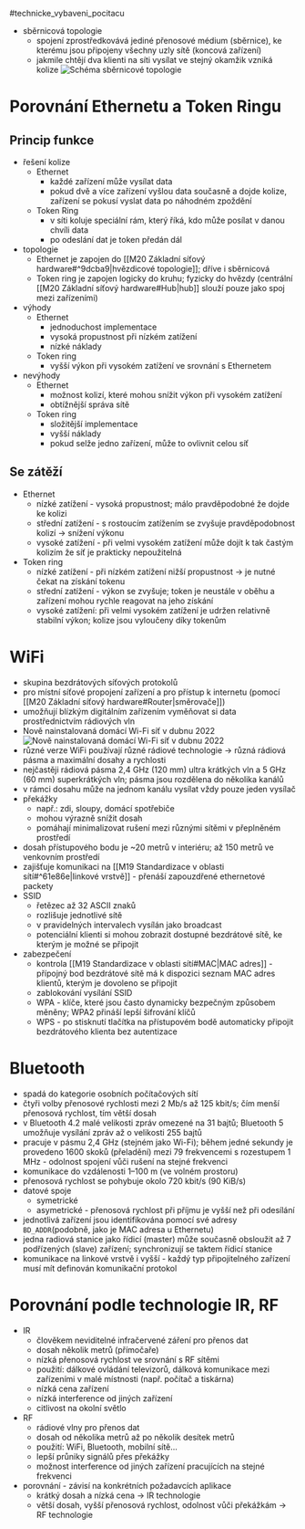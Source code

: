 #technicke_vybaveni_pocitacu 
* sběrnicová topologie
	* spojení zprostředkovává jediné přenosové médium (sběrnice), ke kterému jsou připojeny všechny uzly sítě (koncová zařízení)
	* jakmile chtějí dva klienti na síti vysílat ve stejný okamžik vzniká kolize
	![Schéma sběrnicové topologie](https://upload.wikimedia.org/wikipedia/commons/4/4d/NetworkTopology-Bus.png)
# Porovnání Ethernetu a Token Ringu
## Princip funkce
* řešení kolize
	* Ethernet
		* každé zařízení může vysílat data
		* pokud dvě a více zařízení vyšlou data současně a dojde kolize, zařízení se pokusí vyslat data po náhodném zpoždění
	* Token Ring
		* v síti koluje speciální rám, který říká, kdo může posílat v danou chvíli data
		* po odeslání dat je token předán dál
* topologie
	* Ethernet je zapojen do [[M20 Základní síťový hardware#^9dcba9|hvězdicové topologie]]; dříve i sběrnicová
	* Token ring je zapojen logicky do kruhu; fyzicky do hvězdy (centrální [[M20 Základní síťový hardware#Hub|hub]] slouží pouze jako spoj mezi zařízeními)
* výhody
	* Ethernet
		* jednoduchost implementace
		* vysoká propustnost při nízkém zatížení
		* nízké náklady
	* Token ring
		* vyšší výkon při vysokém zatížení ve srovnání s Ethernetem
* nevýhody
	* Ethernet
		* možnost kolizí, které mohou snížit výkon při vysokém zatížení
		* obtížnější správa sítě
	* Token ring
		* složitější implementace
		* vyšší náklady
		* pokud selže jedno zařízení, může to ovlivnit celou síť
## Se zátěží
* Ethernet
	* nízké zatížení - vysoká propustnost; málo pravděpodobné že dojde ke kolizi
	* střední zatížení - s rostoucím zatížením se zvyšuje pravděpodobnost kolizí → snížení výkonu
	* vysoké zatížení - při velmi vysokém zatížení může dojít k tak častým kolizím že síť je prakticky nepoužitelná
* Token ring
	* nízké zatížení - při nízkém zatížení nižší propustnost → je nutné čekat na získání tokenu
	* střední zatížení - výkon se zvyšuje; token je neustále v oběhu a zařízení mohou rychle reagovat na jeho získání
	* vysoké zatížení: při velmi vysokém zatížení je udržen relativně stabilní výkon; kolize jsou vyloučeny díky tokenům
# WiFi
* skupina bezdrátových síťových protokolů
* pro místní síťové propojení zařízení a pro přístup k internetu (pomocí [[M20 Základní síťový hardware#Router|směrovače]])
* umožňují blízkým digitálním zařízením vyměňovat si data prostřednictvím rádiových vln
* Nově nainstalovaná domácí Wi-Fi síť v dubnu 2022 ![Nově nainstalovaná domácí Wi-Fi síť v dubnu 2022](https://upload.wikimedia.org/wikipedia/commons/b/bb/Home_wifi.jpg)
* různé verze WiFi používají různé rádiové technologie → různá rádiová pásma a maximální dosahy a rychlosti
* nejčastěji rádiová pásma 2,4 GHz (120 mm) ultra krátkých vln a 5 GHz (60 mm) superkrátkých vln; pásma jsou rozdělena do několika kanálů
* v rámci dosahu může na jednom kanálu vysílat vždy pouze jeden vysílač
* překážky
	* např.: zdi, sloupy, domácí spotřebiče
	* mohou výrazně snížit dosah
	* pomáhají minimalizovat rušení mezi různými sítěmi v přeplněném prostředí
* dosah přístupového bodu je ~20 metrů v interiéru; až 150 metrů ve venkovním prostředí
* zajišťuje komunikaci na [[M19 Standardizace v oblasti sítí#^61e86e|linkové vrstvě]] - přenáší zapouzdřené ethernetové packety
* SSID
	* řetězec až 32 ASCII znaků
	* rozlišuje jednotlivé sítě
	* v pravidelných intervalech vysílán jako broadcast
	* potenciální klienti si mohou zobrazit dostupné bezdrátové sítě, ke kterým je možné se připojit
* zabezpečení
	* kontrola [[M19 Standardizace v oblasti sítí#MAC|MAC adres]] - přípojný bod bezdrátové sítě má k dispozici seznam MAC adres klientů, kterým je dovoleno se připojit
	* zablokování vysílání SSID
	* WPA - klíče, které jsou často dynamicky bezpečným způsobem měněny; WPA2 přináší lepší šifrování klíčů
	* WPS - po stisknutí tlačítka na přístupovém bodě automaticky připojit bezdrátového klienta bez autentizace
# Bluetooth
* spadá do kategorie osobních počítačových sítí
* čtyři volby přenosové rychlosti mezi 2 Mb/s až 125 kbit/s; čím menší přenosová rychlost, tím větší dosah
* v Bluetooth 4.2 malé velikosti zpráv omezené na 31 bajtů; Bluetooth 5 umožňuje vysílání zpráv až o velikosti 255 bajtů
* pracuje v pásmu 2,4 GHz (stejném jako Wi-Fi); během jedné sekundy je provedeno 1600 skoků (přeladění) mezi 79 frekvencemi s rozestupem 1 MHz - odolnost spojení vůči rušení na stejné frekvenci
* komunikace do vzdálenosti 1–100 m (ve volném prostoru)
* přenosová rychlost se pohybuje okolo 720 kbit/s (90 KiB/s)
* datové spoje
	* symetrické
	* asymetrické - přenosová rychlost při příjmu je vyšší než při odesílání
* jednotlivá zařízení jsou identifikována pomocí své adresy `BD_ADDR`(podobně, jako je MAC adresa u Ethernetu)
* jedna radiová stanice jako řídicí (master) může současně obsloužit až 7 podřízených (slave) zařízení; synchronizují se taktem řídicí stanice
* komunikace na linkové vrstvě i vyšší - každý typ připojitelného zařízení musí mít definován komunikační protokol
# Porovnání podle technologie IR, RF
* IR
	* člověkem neviditelné infračervené záření pro přenos dat
	* dosah několik metrů (přímočaře)
	* nízká přenosová rychlost ve srovnání s RF sítěmi
	* použití: dálkové ovládání televizorů, dálková komunikace mezi zařízeními v malé místnosti (např. počítač a tiskárna)
	* nízká cena zařízení
	* nízká interference od jiných zařízení
	* citlivost na okolní světlo
* RF
	* rádiové vlny pro přenos dat
	* dosah od několika metrů až po několik desítek metrů
	* použití: WiFi, Bluetooth, mobilní sítě...
	* lepší průniky signálů přes překážky
	* možnost interference od jiných zařízení pracujících na stejné frekvenci
* porovnání - závisí na konkrétních požadavcích aplikace
	* krátký dosah a nízká cena → IR technologie
	* větší dosah, vyšší přenosová rychlost, odolnost vůči překážkám → RF technologie